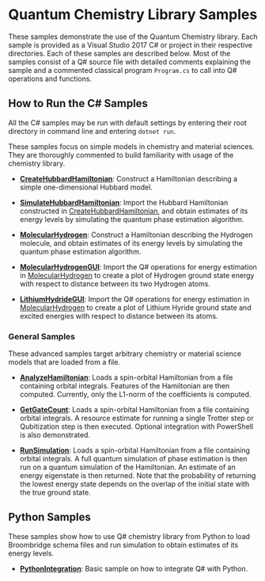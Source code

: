 # Quantum Chemistry Library Samples #

These samples demonstrate the use of the Quantum Chemistry library.
Each sample is provided as a Visual Studio 2017 C# or project in their respective directories.
Each of these samples are described below.
Most of the samples consist of a Q# source file with detailed comments explaining the sample and a commented classical program `Program.cs` to call into Q# operations and functions.

## How to Run the C# Samples ##

All the C# samples may be run with default settings by entering their root directory in command line and entering `dotnet run`.

These samples focus on simple models in chemistry and material sciences. They are thoroughly commented to build familiarity with usage of the chemistry library.
  
- **[CreateHubbardHamiltonian](CreateHubbardHamiltonian/)**:
  Construct a Hamiltonian describing a simple one-dimensional Hubbard model.

- **[SimulateHubbardHamiltonian](SimulateHubbardHamiltonian/)**:
  Import the Hubbard Hamiltonian constructed in [CreateHubbardHamiltonian](CreateHubbardHamiltonian/), and obtain estimates of its energy levels by simulating the quantum phase estimation algorithm.

- **[MolecularHydrogen](MolecularHydrogen/)**:
  Construct a Hamiltonian describing the Hydrogen molecule, and obtain estimates of its energy levels by simulating the quantum phase estimation algorithm.

- **[MolecularHydrogenGUI](MolecularHydrogenGUI/)**:
  Import the Q# operations for energy estimation in [MolecularHydrogen](MolecularHydrogen/) to create a plot of Hydrogen ground state energy with respect to distance between its two Hydrogen atoms.

- **[LithiumHydrideGUI](LithiumHydrideGUI/)**:
  Import the Q# operations for energy estimation in [MolecularHydrogen](MolecularHydrogen/) to create a plot of Lithium Hyride ground state and excited energies with respect to distance between its atoms.


### General Samples ###

These advanced samples target arbitrary chemistry or material science models that are loaded from a file.

- **[AnalyzeHamiltonian](AnalyzeHamiltonian/)**:
  Loads a spin-orbital Hamiltonian from a file containing orbital integrals. Features of the Hamiltonian are then computed. Currently, only the L1-norm of the coefficients is computed.

- **[GetGateCount](GetGateCount/)**:
  Loads a spin-orbital Hamiltonian from a file containing orbital integrals. A resource estimate for running a single Trotter step or Qubitization step is then executed. Optional integration with PowerShell is also demonstrated.

- **[RunSimulation](RunSimulation)**:
  Loads a spin-orbital Hamiltonian from a file containing orbital integrals. A full quantum simulation of phase estimation is then run on a quantum simulation of the Hamiltonian. An estimate of an energy eigenstate is then returned. Note that the probability of returning the lowest energy state depends on the overlap of the initial state with the true ground state.

## Python Samples ##

These samples show how to use Q# chemistry library from Python to load Broombridge schema files
and run simulation to obtain estimates of its energy levels.

- **[PythonIntegration](PythonIntegration/)**:
  Basic sample on how to integrate Q# with Python.
